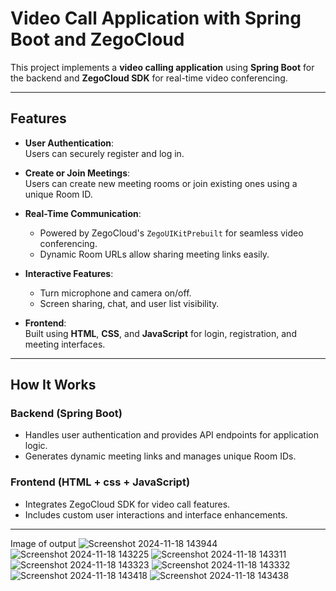 # Video Call Application with Spring Boot and ZegoCloud

This project implements a **video calling application** using **Spring Boot** for the backend and **ZegoCloud SDK** for real-time video conferencing. 

---

## Features

- **User Authentication**:  
  Users can securely register and log in.

- **Create or Join Meetings**:  
  Users can create new meeting rooms or join existing ones using a unique Room ID.

- **Real-Time Communication**:  
  - Powered by ZegoCloud's `ZegoUIKitPrebuilt` for seamless video conferencing.
  - Dynamic Room URLs allow sharing meeting links easily.

- **Interactive Features**:  
  - Turn microphone and camera on/off.
  - Screen sharing, chat, and user list visibility.
  
- **Frontend**:  
  Built using **HTML**, **CSS**, and **JavaScript** for login, registration, and meeting interfaces.

---

## How It Works

### Backend (Spring Boot)
- Handles user authentication and provides API endpoints for application logic.
- Generates dynamic meeting links and manages unique Room IDs.

### Frontend (HTML + css + JavaScript)
- Integrates ZegoCloud SDK for video call features.
- Includes custom user interactions and interface enhancements.

---
Image of output
![Screenshot 2024-11-18 143944](https://github.com/user-attachments/assets/2e6b2027-451c-4199-8665-e2e6a0f52386)
![Screenshot 2024-11-18 143225](https://github.com/user-attachments/assets/e677b7a5-eb2c-4ef8-9e46-afb906f6ede3)
![Screenshot 2024-11-18 143311](https://github.com/user-attachments/assets/5ecd7f5c-7ab6-464a-ab72-e6fba84d548f)
![Screenshot 2024-11-18 143323](https://github.com/user-attachments/assets/eb852063-6806-4e33-8a1c-6d1bcf6ed692)
![Screenshot 2024-11-18 143332](https://github.com/user-attachments/assets/170c2109-2b09-4324-80e0-cca2d9a443a5)
![Screenshot 2024-11-18 143418](https://github.com/user-attachments/assets/5fd6f634-f9f4-484d-a10a-0f3bf3c5b596)
![Screenshot 2024-11-18 143438](https://github.com/user-attachments/assets/0f4cf46a-e640-4f96-9a4b-8b74fab21cb1)


